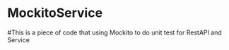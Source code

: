 # MockitoService

#This is a piece of code that using Mockito to do unit test for RestAPI and Service
